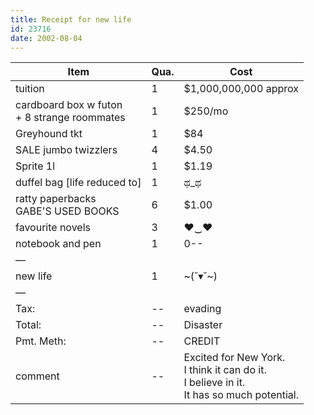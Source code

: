 ```yaml
---
title: Receipt for new life
id: 23716
date: 2002-08-04
---
```


| Item | Qua. | Cost |
|--|--|--|
| tuition | 1 | $1,000,000,000 approx |
| cardboard box w futon<br/> + 8 strange roommates | 1 | $250/mo |
|Greyhound tkt | 1 | $84 |
|SALE jumbo twizzlers | 4 | $4.50 |
|Sprite 1l | 1 | $1.19 |
|duffel bag [life reduced to] | 1 | ಥ_ಥ |
|ratty paperbacks<br/> GABE'S USED BOOKS| 6 | $1.00 |
|favourite novels | 3 | ♥‿♥ |
|notebook and pen | 1 | 0-- |
|— | | |
|new life | 1 | ~(˘▾˘~) |
|— | | |
|Tax: | --| evading |
|Total: | --| Disaster |
|Pmt. Meth: | --| CREDIT |
|comment | --| Excited for New York.<br/>I think it can do it.<br/>I believe in it.<br/>It has so much potential. |

